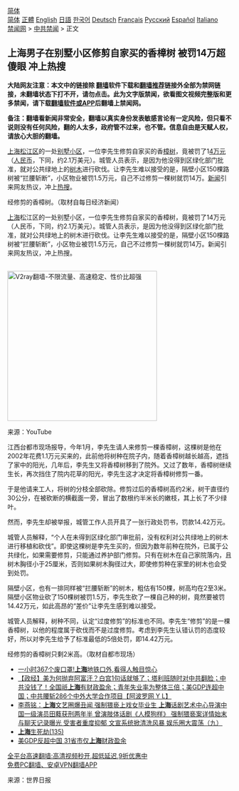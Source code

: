  <!-- 面包屑导航 --> <div class="breadcrumb"><!-- GTranslate: https://gtranslate.io/ -->  <div class="switcher notranslate">  <div class="selected">  <a href="#" onclick="return false;"> 简体</a>  </div>  <div class="option">  <a href="https://www.bannedbook.org" onclick="doGTranslate('zh-CN|zh-CN');jQuery('div.switcher div.selected a').html(jQuery(this).html());return false;" title="简体中文" class="nturl selected"> 简体</a>  <a href="https://www.bannedbook.org/zh-tw/" onclick="doGTranslate('zh-CN|zh-TW');jQuery('div.switcher div.selected a').html(jQuery(this).html());return false;" title="繁體中文" class="nturl"> 正體</a>  <a href="https://www.bannedbook.org/en/" onclick="doGTranslate('zh-CN|en');jQuery('div.switcher div.selected a').html(jQuery(this).html());return false;" title="English" class="nturl"> English</a>  <a href="https://www.bannedbook.org/ja/" onclick="doGTranslate('zh-CN|ja');jQuery('div.switcher div.selected a').html(jQuery(this).html());return false;" title="日本語" class="nturl"> 日語</a>  <a href="https://www.bannedbook.org/ko/" onclick="doGTranslate('zh-CN|ko');jQuery('div.switcher div.selected a').html(jQuery(this).html());return false;" title="한국어" class="nturl"> 한국어</a>  <a href="https://www.bannedbook.org/de/" onclick="doGTranslate('zh-CN|de');jQuery('div.switcher div.selected a').html(jQuery(this).html());return false;" title="Deutsch" class="nturl"> Deutsch</a>  <a href="https://www.bannedbook.org/fr/" onclick="doGTranslate('zh-CN|fr');jQuery('div.switcher div.selected a').html(jQuery(this).html());return false;" title="Français" class="nturl"> Français</a>  <a href="https://www.bannedbook.org/ru/" onclick="doGTranslate('zh-CN|ru');jQuery('div.switcher div.selected a').html(jQuery(this).html());return false;" title="Русский" class="nturl"> Русский</a>  <a href="https://www.bannedbook.org/es/" onclick="doGTranslate('zh-CN|es');jQuery('div.switcher div.selected a').html(jQuery(this).html());return false;" title="Español" class="nturl"> Español</a>  <a href="https://www.bannedbook.org/it/" onclick="doGTranslate('zh-CN|it');jQuery('div.switcher div.selected a').html(jQuery(this).html());return false;" title="Italiano" class="nturl"> Italiano</a>  </div>  </div>      <div class='breadcrumb-sub'><!-- Breadcrumb NavXT 6.3.0 --> <a href="https://www.bannedbook.org/" class="home">禁闻网</a> &gt; <a href="https://www.bannedbook.org/bnews/cbnews/" class="category">中共禁闻</a> &gt; 正文</div></div><h2>上海男子在别墅小区修剪自家买的香樟树 被罚14万超傻眼 冲上热搜</h2> <p class="notice"><b>大陆网友注意：本文中的链接除 <a href="https://github.com/bannedbook/fanqiang" >翻墙</a>软件下载和<a href="https://github.com/killgcd/justmysocks/blob/master/README.md">翻墙推荐</a>链接外全部为禁网链接，未翻墙状态下打不开，请勿点击。此为文字版禁闻，欲看图文视频完整版和更多禁闻，请下载<a href="https://github.com/bannedbook/fanqiang">翻墙软件或APP</a>后翻墙上禁闻网。</p><p>备注：翻墙看新闻非常安全，翻墙以真实身份发表敏感言论有一定风险，但只看不说则没有任何风险，翻的人太多，政府管不过来，也不管。信息自由是天赋人权，请放心大胆的翻墙。</b></p>  <div class="entry"> <p id="summary"><a href="https://www.bannedbook.org/bnews/tag/%E4%B8%8A%E6%B5%B7%E6%9D%BE%E6%B1%9F%E5%8C%BA/" class="st_tag internal_tag" rel="tag" title="标签 上海松江区 下的日志">上海松江区</a>的一处<a href="https://www.bannedbook.org/bnews/tag/%E5%88%AB%E5%A2%85/" class="st_tag internal_tag" rel="tag" title="标签 别墅 下的日志">别墅</a><a href="https://www.bannedbook.org/bnews/tag/%E5%B0%8F%E5%8C%BA/" class="st_tag internal_tag" rel="tag" title="标签 小区 下的日志">小区</a>，一位李先生修剪自家买的香<a href="https://www.bannedbook.org/bnews/tag/%E6%A8%9F%E6%A0%91/" class="st_tag internal_tag" rel="tag" title="标签 樟树 下的日志">樟树</a>，竟被罚了1<a href="https://www.bannedbook.org/bnews/tag/4%E4%B8%87%E5%85%83/" class="st_tag internal_tag" rel="tag" title="标签 4万元 下的日志">4万元</a>（<a href="https://www.bannedbook.org/bnews/tag/%e4%ba%ba%e6%b0%91%e5%b8%81/" class="st_tag internal_tag" rel="tag" title="标签 人民币 下的日志">人民币</a>，下同，约2.1万美元）。城管人员表示，是因为他没得到区绿化部门批准，就对公共绿地上的<a href="https://www.bannedbook.org/bnews/tag/%E6%A0%91%E6%9C%A8/" class="st_tag internal_tag" rel="tag" title="标签 树木 下的日志">树木</a>进行砍伐。让李先生难以接受的是，隔壁小区150棵路树被“拦腰斩断”，小区物业被罚1.5万元，自己不过修剪一棵树就罚14万。<span class='wp_keywordlink_affiliate'><a href="https://www.bannedbook.org/" title="新闻">新闻</a></span>引来网友热议，冲上<a href="https://www.bannedbook.org/bnews/tag/%E7%83%AD%E6%90%9C/" class="st_tag internal_tag" rel="tag" title="标签 热搜 下的日志">热搜</a>。</p> <p id="conimg">经修剪的香樟树。（取材自每日经济新闻）</p> <p><a href="https://www.bannedbook.org/bnews/tag/%e4%b8%8a%e6%b5%b7/" class="st_tag internal_tag" rel="tag" title="标签 上海 下的日志">上海</a>松江区的一处别墅小区，一位李先生修剪自家买的香樟树，竟被罚了14万元（人民币，下同，约2.1万美元）。城管人员表示，是因为他没得到区绿化部门批准，就对公共绿地上的树木进行砍伐。让李先生难以接受的是，隔壁小区150棵路树被“拦腰斩断”，小区物业被罚1.5万元，自己不过修剪一棵树就罚14万。新闻引来网友热议，冲上热搜。</p>  <p></p> <p><br/><a href="https://github.com/bannedbook/fanqiang/wiki/V2ray%E6%9C%BA%E5%9C%BA"><img src="https://raw.githubusercontent.com/bannedbook/fanqiang/master/v2ss/images/v2free.jpg" width="336" alt="V2ray翻墙-不限流量、高速稳定、性价比超强"></a><br/></p> <p>来源：YouTube</p>  <p>江西台都市现场报导，今年1月，李先生请人来修剪一棵香樟树，这棵树是他在2002年花费1.1万元买来的，此前他将树种在院子内，随着香樟树越长越高，遮挡了家中的阳光，几年后，李先生又将香樟树移到了院外。又过了数年，香樟树继续生长，再次挡住了院内花草的阳光，李先生这才决定将香樟树修剪一番。</p> <p>于是他请来工人，将树的分枝全部砍除。修剪过后的香樟树高约2米，树干直径约30公分，在被砍断的横截面一旁，冒出了数根约半米长的嫩枝，其上长了不少绿叶。</p> <p>然而，李先生却被举报，城管工作人员开具了一张行政处罚书，罚款14.42万元。</p>  <p>城管人员解释，“个人在未得到区绿化部门审批前，没有权利对公共绿地上的树木进行移植和砍伐”。即使这棵树是李先生买的，但因为数年前种在院外，已属于公共绿化，如果需要修剪，只能通过养护部门修剪。只有在树木在自己家院落内，且树木胸径小于25厘米，否则如果树木胸径过大，即使修剪种在家里的树木也会受到处罚。</p> <p>隔壁小区，也有一排同样被“拦腰斩断”的树木，粗估有150棵，树高均在2至3米。隔壁小区物业砍了150棵树被罚1.5万，李先生砍了一棵自己种的树，竟然要被罚14.42万元，如此高昂的“差价”让李先生感到难以接受。</p> <p>城管人员解释，树种不同，认定“过度修剪”的标准也不同。李先生“修剪”的是一棵香樟树，以他的程度属于砍伐而不是过度修剪。考虑到李先生认错认罚的态度较好，所以对李先生给予了标准最低的5倍处罚，即14.42万元。</p>  <p>经修剪的香樟树只剩2米高。（取材自都市现场）</p> <ul class='op-related-articles' title='相关阅读'> <li><a href='https://www.bannedbook.org/bnews/cnnews/20210818/1608152.html' target='_blank'>一小时367个废口罩!<b>上海</b>地铁口外,看得人触目惊心</a></li> <li><a href='https://www.bannedbook.org/bnews/bannedvideo/20210817/1607952.html' target='_blank'>【政经】美为何抛弃阿富汗？白宫1句话就够了；塔利班随时对中共翻脸；中共没钱了！全国祇<b>上海</b>有财政盈余；青年失业率为整体三倍；美GDP连超中国；中共腰斩286个中外大学合作项目【阿波罗网 Y L】</a></li> <li><a href='https://www.bannedbook.org/bnews/comments/20210817/1607903.html' target='_blank'>李燕铭：<b>上海</b>文艺圈爆丑闻 强制猥亵上戏女毕业生 <b>上海</b>话剧艺术中心导演中国一级演员田蕤获刑两年半 曾演肢体话剧《人模狗样》 强制猥亵案详情始末与聊天记录曝光 受害者重度抑郁 文宣系统掀清洗风暴 娱乐圈大震荡（九）</a></li> <li><a href='https://www.bannedbook.org/bnews/lishi/20210817/1607757.html' target='_blank'><b>上海</b>生死劫(135)</a></li> <li><a href='https://www.bannedbook.org/bnews/bannedvideo/20210817/1607750.html' target='_blank'>美GDP反超中国 31省市仅<b>上海</b>财政盈余</a></li> </ul> <p class="texttj"> <a href="https://github.com/bannedbook/fanqiang/wiki/V2ray%E6%9C%BA%E5%9C%BA" target="_blank">全平台高速翻墙:高清视频秒开,超低延迟,9折优惠中</a><br/> <a href="https://github.com/bannedbook/fanqiang/wiki/%E7%A6%81%E9%97%BB%E7%BD%91%E5%AE%89%E5%8D%93%E7%BF%BB%E5%A2%99%E6%96%B0%E9%97%BBAPP" target="_blank">免费PC翻墙、安卓VPN翻墙APP</a></p><p> 来源：世界日报 </p><a name='sharetosocial'></a>  <div style="margin-bottom:5px;padding-bottom:5px;clear:both"> <div id="archive-pix-1" class="banner-ads"> <!-- AuctionX Display platform tag START --> <div id="26318x728x90x621x_ADSLOT2" clicktrack="%%CLICK_URL_ESC%%"></div> <!-- AuctionX Display platform tag END --> </div> <div id="archive-pix-2" class="banner-ads"> <!-- AuctionX Display platform tag START --> <div id="26315x300x250x621x_ADSLOT2" clicktrack="%%CLICK_URL_ESC%%"></div> <!-- AuctionX Display platform tag END --> </div> </div>  <div id="archive-pix-1" class="banner-ads"> <!-- AuctionX Display platform tag START --> <div id="26318x728x90x621x_ADSLOT3" clicktrack="%%CLICK_URL_ESC%%"></div> <!-- AuctionX Display platform tag END --> </div> </div><!--END ENTRY--> 